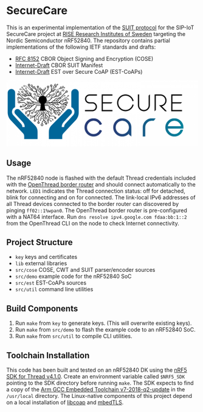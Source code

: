 # SecureCare
This is an experimental implementation of the [SUIT protocol](https://datatracker.ietf.org/wg/suit/about/) for the SIP-IoT SecureCare project at [RISE Research Institutes of Sweden](https://www.ri.se/) targeting the Nordic Semiconductor nRF52840. The repository contains partial implementations of the following IETF standards and drafts:
- [RFC 8152](https://tools.ietf.org/html/rfc8152) CBOR Object Signing and Encryption (COSE)
- [Internet-Draft](https://datatracker.ietf.org/doc/draft-ietf-suit-manifest/) CBOR SUIT Manifest
- [Internet-Draft](https://tools.ietf.org/html/draft-ietf-ace-coap-est-12) EST over Secure CoAP (EST-CoAPs)

![SecureCare logo](https://github.com/lindemer/securecare/blob/master/securecare.png "SecureCare logo")

## Usage
The nRF52840 node is flashed with the default Thread credentials included with the [OpenThread border router](https://github.com/openthread/ot-br-posix) and should connect automatically to the network. `LED1` indicates the Thread connection status: off for detached, blink for connecting and on for connected. The link-local IPv6 addresses of all Thread devices connected to the border router can discovered by pinging `ff02::1%wpan0`. The OpenThread border router is pre-configured with a NAT64 interface. Run `dns resolve ipv4.google.com fdaa:bb:1::2` from the OpenThread CLI on the node to check Internet connectivity.

## Project Structure
- `key` keys and certificates
- `lib` external libraries 
- `src/cose` COSE, CWT and SUIT parser/encoder sources
- `src/demo` example code for the nRF52840 SoC
- `src/est` EST-CoAPs sources
- `src/util` command line utilities

## Build Components
1. Run `make` from `key` to generate keys. (This will overwrite existing keys).
2. Run `make` from `src/demo` to flash the example code to an nRF52840 SoC.
3. Run `make` from `src/util` to compile CLI utilities.

## Toolchain Installation
This code has been built and tested on an nRF52840 DK using the [nRF5 SDK for Thread v4.1.0](https://www.nordicsemi.com/Software-and-tools/Software/nRF5-SDK-for-Thread-and-Zigbee/Download). Create an environment variable called `$NRF5_SDK` pointing to the SDK directory before running `make`. The SDK expects to find a copy of the [Arm GCC Embedded Toolchain v7-2018-q2-update](https://developer.arm.com/open-source/gnu-toolchain/gnu-rm/downloads) in the `/usr/local` directory. The Linux-native components of this project depend on a local installation of [libcoap](https://github.com/obgm/libcoap) and [mbedTLS](https://github.com/ARMmbed/mbedtls). 
